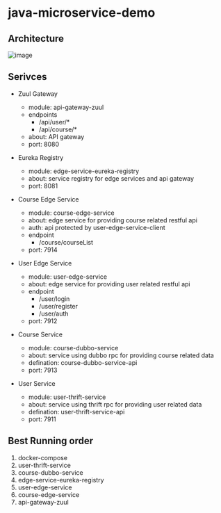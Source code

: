 # java-microservice-demo

## Architecture
![image](https://user-images.githubusercontent.com/11530457/146609872-2b0cb1bd-12fa-4444-9ef8-acf30bc64735.png)

## Serivces

- Zuul Gateway
    - module: api-gateway-zuul
    - endpoints
        - /api/user/*
        - /api/course/*
    - about: API gateway
    - port: 8080
  

- Eureka Registry
    - module: edge-service-eureka-registry
    - about: service registry for edge services and api gateway
    - port: 8081


- Course Edge Service
    - module: course-edge-service
    - about: edge service for providing course related restful api
    - auth: api protected by user-edge-service-client
    - endpoint
      - /course/courseList
    - port: 7914


- User Edge Service
    - module: user-edge-service
    - about: edge service for providing user related restful api
    - endpoint
        - /user/login
        - /user/register
        - /user/auth
    - port: 7912


- Course Service
    - module: course-dubbo-service
    - about: service using dubbo rpc for providing course related data
    - defination: course-dubbo-service-api
    - port: 7913


- User Service
    - module: user-thrift-service
    - about: service using thrift rpc for providing user related data
    - defination: user-thrift-service-api
    - port: 7911

## Best Running order

1. docker-compose
2. user-thrift-service
3. course-dubbo-service
4. edge-service-eureka-registry
5. user-edge-service
6. course-edge-service
7. api-gateway-zuul


